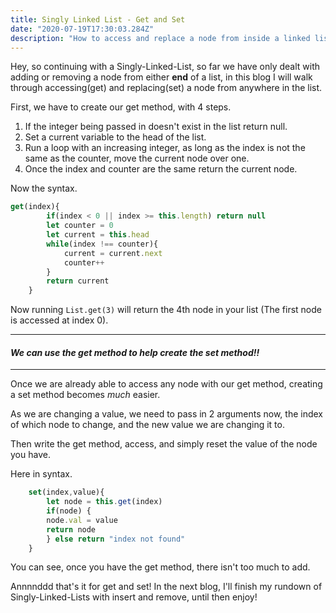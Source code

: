 ```yaml
---
title: Singly Linked List - Get and Set
date: "2020-07-19T17:30:03.284Z"
description: "How to access and replace a node from inside a linked list."
---
```


Hey, so continuing with a Singly-Linked-List, so far we have only dealt with adding or removing a node from either **end** of a list, in this blog I will walk through accessing(get) and replacing(set) a node from anywhere in the list. 

First, we have to create our get method, with 4 steps.

1. If the integer being passed in doesn't exist in the list return null.
2. Set a current variable to the head of the list.
3. Run a loop with an increasing integer, as long as the index is not the same as the counter, move the current node over one.
4. Once the index and counter are the same return the current node. 

Now the syntax.

```js
get(index){
        if(index < 0 || index >= this.length) return null 
        let counter = 0 
        let current = this.head
        while(index !== counter){
            current = current.next
            counter++
        }
        return current
    }
```
Now running `List.get(3)` will return the 4th node in your list (The first node is accessed at index 0).

---

#### *We can use the get method to help create the set method!!*

---

Once we are already able to access any node with our get method, creating a set method becomes *much* easier.

As we are changing a value, we need to pass in 2 arguments now, the index of which node to change, and the new value we are changing it to. 

Then write the get method, access, and simply reset the value of the node you have.

Here in syntax.

```js
    set(index,value){
        let node = this.get(index)
        if(node) {
        node.val = value
        return node
        } else return "index not found"
    }
```
You can see, once you have the get method, there isn't too much to add. 

Annnnddd that's it for get and set! In the next blog, I'll finish my rundown of Singly-Linked-Lists with insert and remove, until then enjoy!